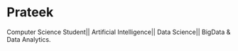 # Prateek
Computer Science Student|| Artificial Intelligence|| Data Science|| BigData &amp; Data Analytics.
